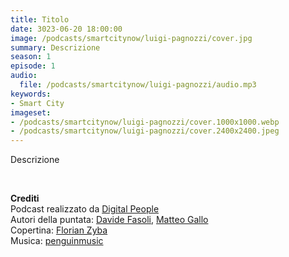 ```yaml
---
title: Titolo
date: 3023-06-20 18:00:00
image: /podcasts/smartcitynow/luigi-pagnozzi/cover.jpg
summary: Descrizione
season: 1
episode: 1
audio:
  file: /podcasts/smartcitynow/luigi-pagnozzi/audio.mp3
keywords:
- Smart City
imageset:
- /podcasts/smartcitynow/luigi-pagnozzi/cover.1000x1000.webp
- /podcasts/smartcitynow/luigi-pagnozzi/cover.2400x2400.jpeg
---
```


Descrizione

<br>

**Crediti**<br>
Podcast realizzato da [Digital People](https://w3id.org/digitalpeople)<br>
Autori della puntata: [Davide Fasoli](https://www.linkedin.com/in/davide-fasoli-2b3246179/), [Matteo Gallo](https://www.linkedin.com/in/matteo-gallo-4a5ab31a8/)<br>
Copertina: [Florian Zyba](https://www.linkedin.com/in/florian-zyba/)<br>
Musica: [penguinmusic](https://pixabay.com/users/penguinmusic-24940186/)